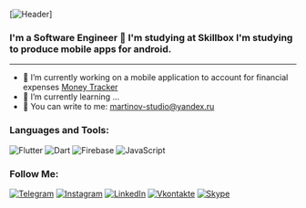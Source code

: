 [![Header](https://github.com/martynov-lab/martynov-lab/tree/main/assets/header.png)]

### I'm a Software Engineer 👋 I'm studying at Skillbox I'm studying to produce mobile apps for android.

---

 - 🔭 I’m currently working on a mobile application to account for financial expenses [Money Tracker](https://github.com/martynov-lab/money_tracker)
 - 🌱 I’m currently learning ... 
 - 💬 You can write to me: [martinov-studio@yandex.ru](https://mail.yandex.ru)
<!-- - 👯 I’m looking to collaborate on ... -->
<!-- - 🤔 I’m looking for help with ... -->
<!-- - 📫 How to reach me -->
<!-- - 😄 Pronouns: ... -->
<!-- - ⚡ Fun fact: ... -->



### Languages and Tools:
![Flutter](https://img.shields.io/badge/-Flutter-424141?style=for-the-badge&logo=flutter&logoColor=47C5FB)
![Dart](https://img.shields.io/badge/-Dart-424141?style=for-the-badge&logo=dart&logoColor=097CDB)
![Firebase](https://img.shields.io/badge/-Firebase-424141?style=for-the-badge&logo=firebase&logoColor=F8C52C)
![JavaScript](https://img.shields.io/badge/-JavaScript-424141?style=for-the-badge&logo=JavaScript&logoColor=E9D54D)


### Follow Me:

[![Telegram](https://img.shields.io/badge/-Telegram-424141?style=for-the-badge&logo=telegram&logoColor=27A0D9)](https://t.me/arovit)
[![Instagram](https://img.shields.io/badge/-Instagram-424141?style=for-the-badge&logo=instagram&logoColor=B4068E)](https://www.instagram.com/andrey___martynov)
[![LinkedIn](https://img.shields.io/badge/-LinkedIn-424141?style=for-the-badge&logo=linkedin&logoColor=007BB6)](https://www.linkedin.com/in/andrey-martynov-0170b4211)
[![Vkontakte](https://img.shields.io/badge/-Vkontakte-424141?style=for-the-badge&logo=Vk&logoColor=4F7DB3)](https://vk.com/id429086716)
[![Skype](https://img.shields.io/badge/-Skype-424141?style=for-the-badge&logo=Skype&logoColor=0095E1)](https://join.skype.com/invite/O3sGuUhcQHcJ)
